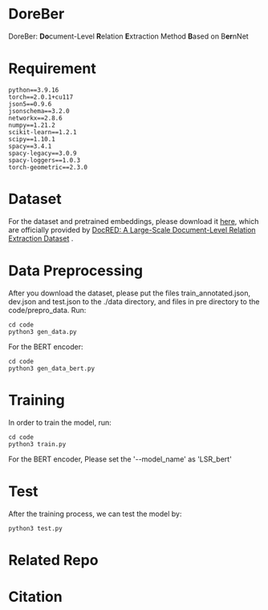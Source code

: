 # DoreBer
DoreBer: **Do**cument-Level **R**elation **E**xtraction Method **B**ased on B**er**nNet


# Requirement
```
python==3.9.16
torch==2.0.1+cu117
json5==0.9.6
jsonschema==3.2.0
networkx==2.8.6
numpy==1.21.2
scikit-learn==1.2.1
scipy==1.10.1
spacy==3.4.1
spacy-legacy==3.0.9
spacy-loggers==1.0.3
torch-geometric==2.3.0
```


# Dataset
For the dataset and pretrained embeddings, please download it [here](https://github.com/thunlp/DocRED/tree/master/data), which are officially provided by [DocRED: A Large-Scale Document-Level Relation Extraction Dataset](https://arxiv.org/abs/1906.06127) .

# Data Preprocessing
After you download the dataset, please put the files train_annotated.json, dev.json and test.json to the ./data directory, and files in pre directory to the code/prepro_data. Run:
```
cd code
python3 gen_data.py 
```
For the BERT encoder:
```
cd code
python3 gen_data_bert.py
```

# Training
In order to train the model, run:
```
cd code
python3 train.py
```
For the BERT encoder, Please set the '--model_name' as 'LSR_bert'


# Test
After the training process, we can test the model by:
```
python3 test.py
```

# Related Repo

# Citation

